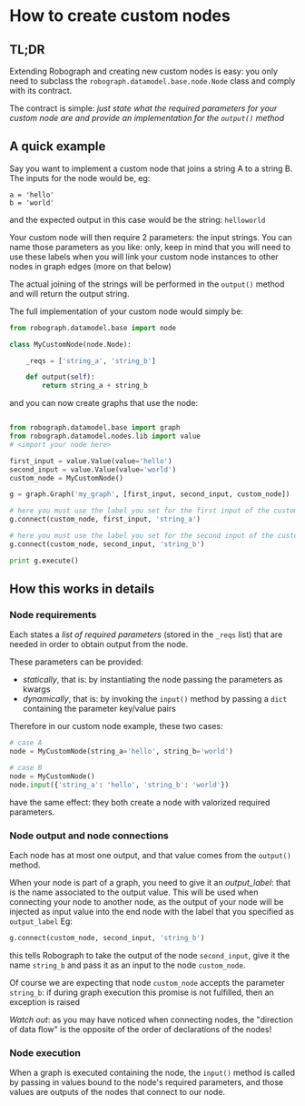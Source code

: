 # How to create custom nodes

## TL;DR
Extending Robograph and creating new custom nodes is easy: you only need to
subclass the `robograph.datamodel.base.node.Node` class and comply with its contract.

The contract is simple: *just state what the required parameters for your custom
node are and provide an implementation for the `output()` method*

## A quick example
Say you want to implement a custom node that joins a string A to a string B.
The inputs for the node would be, eg:

```
a = 'hello'
b = 'world'
```

and the expected output in this case would be the string: `helloworld`

Your custom node will then require 2 parameters: the input strings.
You can name those parameters as you like: only, keep in mind that you will need
to use these labels when you will link your custom node instances to other nodes
in graph edges (more on that below)

The actual joining of the strings will be performed in the `output()` method
and will return the output string.

The full implementation of your custom node would simply be:

```python
from robograph.datamodel.base import node

class MyCustomNode(node.Node):

    _reqs = ['string_a', 'string_b']

    def output(self):
        return string_a + string_b
```

and you can now create graphs that use the node:

```python

from robograph.datamodel.base import graph
from robograph.datamodel.nodes.lib import value
# <import your node here>

first_input = value.Value(value='hello')
second_input = value.Value(value='world')
custom_node = MyCustomNode()

g = graph.Graph('my_graph', [first_input, second_input, custom_node])

# here you must use the label you set for the first input of the custom node
g.connect(custom_node, first_input, 'string_a')

# here you must use the label you set for the second input of the custom node
g.connect(custom_node, second_input, 'string_b')

print g.execute()
```

## How this works in details

### Node requirements
Each states a *list of required parameters* (stored in the `_reqs` list)
that are needed in order to obtain output from the node.

These parameters can be provided:

  - *statically*, that is: by instantiating the node passing the parameters as
    kwargs
  - *dynamically*, that is: by invoking the `input()` method by passing a `dict`
    containing the parameter key/value pairs

Therefore in our custom node example, these two cases:
```python
# case A
node = MyCustomNode(string_a='hello', string_b='world')

# case B
node = MyCustomNode()
node.input({'string_a': 'hello', 'string_b': 'world'})
```
have the same effect: they both create a node with valorized required parameters.

### Node output and node connections
Each node has at most one output, and that value comes from the `output()` method.

When your node is part of a graph, you need to give it an *output_label*: that
is the name associated to the output value. This will be used when connecting
your node to another node, as the output of your node will be injected as
input value into the end node with the label that you specified as `output_label`
Eg:

```python
g.connect(custom_node, second_input, 'string_b')
```

this tells Robograph to take the output of the node `second_input`, give it
the name `string_b` and pass it as an input to the node `custom_node`.

Of course we are expecting that node `custom_node` accepts the parameter
`string_b`: if during graph execution this promise is not fulfilled, then an
exception is raised

*Watch out*: as you may have noticed when connecting nodes, the "direction of
data flow" is the opposite of the order of declarations of the nodes!


### Node execution
When a graph is executed containing the node, the `input()` method is called by
passing in values bound to the node's required parameters, and those values
are outputs of the nodes that connect to our node.
